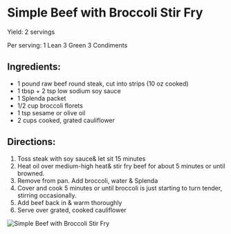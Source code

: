 # Simple Beef with Broccoli Stir Fry

Yield:
2 servings

Per serving:
1 Lean
3 Green
3 Condiments

## Ingredients:
* 1 pound raw beef round steak, cut into strips (10 oz cooked)
* 1 tbsp + 2 tsp low sodium soy sauce
* 1 Splenda packet
* 1/2 cup broccoli florets
* 1 tsp sesame or olive oil
* 2 cups cooked, grated cauliflower

## Directions:
1. Toss steak with soy sauce& let sit 15 minutes
2. Heat oil over medium-high heat& stir fry beef for about 5 minutes or until browned.
3. Remove from pan. Add broccoli, water & Splenda
4. Cover and cook 5 minutes or until broccoli is just starting to turn tender, stirring occasionally.
5. Add beef back in & warm thoroughly
6. Serve over grated, cooked cauliflower

![Simple Beef with Broccoli Stir Fry](/images/Simple%20Beef%20with%20Broccoli%20Stir%20Fry.png)


